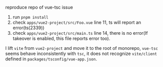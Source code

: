 reproduce repo of vue-tsc issue

1. run `pnpm install`
2. check `apps/vue2-project/src/Foo.vue` line 11, ts will report an error(ts(2339))
3. check `apps/vue2-project/src/main.ts` line 14, there is no error(If takeover is enabled, this file reports error too).

I lift `vite` from `vue2-project` and move it to the root of monorepo, `vue-tsc` seems behave inconsistently with `tsc`, it does not recognize `vite/client` defined in `packages/tsconfig/vue-app.json`.
